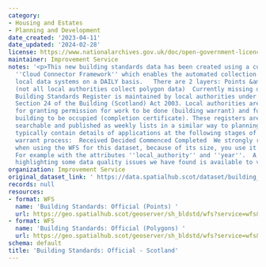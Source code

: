 ```yaml
---
category:
- Housing and Estates
- Planning and Development
date_created: '2023-04-11'
date_updated: '2024-02-28'
license: https://www.nationalarchives.gov.uk/doc/open-government-licence/version/3/
maintainer: Improvement Service
notes: '<p>This new building standards data has been created using a custom built
  ''Cloud Connector Framework'' which enables the automated collection of data from
  local data systems on a DAILY basis.   There are 2 layers: Points &amp; polygons
  (not all local authorities collect polygon data)  Currently missing data from Fife  A
  Building Standards Register is maintained by local authorities under the terms of
  Section 24 of the Building (Scotland) Act 2003. Local authorities are responsible
  for granting permission for work to be done (building warrant) and for a completed
  building to be occupied (completion certificate). These registers are online and
  searchable and published as weekly lists in a similar way to planning applications.  Registers
  typically contain details of applications at the following stages of the building
  warrant process:  Received Decided Commenced Completed  We strongly recommend that
  when using the WFS for this dataset, because of its size, you use it with a filter.
  For example with the attributes ''local_authority'' and ''year''.  A powerBI dashboard
  highlighting some data quality issues we have found is available to view at https://app.powerbi.com/view?r=eyJrIjoiYmY3ZWQxYjItYTdkYy00ZTgzLWE1YjMtMDUyODk0OWIwZmQwIiwidCI6IjdiYmUyMDM3LWMzZGMtNGU4Ny1iMTdiLTZiZDJkMjI3MWY0NyIsImMiOjh9</p>'
organization: Improvement Service
original_dataset_link: ' https://data.spatialhub.scot/dataset/building_standards_official-is'
records: null
resources:
- format: WFS
  name: 'Building Standards: Official (Points) '
  url: https://geo.spatialhub.scot/geoserver/sh_bldstd/wfs?service=wfs&typeName=sh_bldstd:pub_bldstdpnt
- format: WFS
  name: 'Building Standards: Official (Polygons) '
  url: https://geo.spatialhub.scot/geoserver/sh_bldstd/wfs?service=wfs&typeName=sh_bldstd:pub_bldstdpol
schema: default
title: 'Building Standards: Official - Scotland'
---
```

